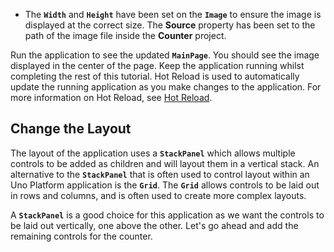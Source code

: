 

- The **`Width`** and **`Height`** have been set on the **`Image`** to ensure the image is displayed at the correct size. The **Source** property has been set to the path of the image file inside the **Counter** project.

Run the application to see the updated **`MainPage`**. You should see the image displayed in the center of the page. Keep the application running whilst completing the rest of this tutorial. Hot Reload is used to automatically update the running application as you make changes to the application. For more information on Hot Reload, see [Hot Reload](xref:Uno.Features.HotReload).

## Change the Layout

The layout of the application uses a **`StackPanel`** which allows multiple controls to be added as children and will layout them in a vertical stack. An alternative to the **`StackPanel`** that is often used to control layout within an Uno Platform application is the **`Grid`**. The **`Grid`** allows controls to be laid out in rows and columns, and is often used to create more complex layouts.

A **`StackPanel`** is a good choice for this application as we want the controls to be laid out vertically, one above the other. Let's go ahead and add the remaining controls for the counter.